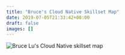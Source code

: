 ```yaml
---
title: "Bruce's Cloud Native Skillset Map"
date: 2019-07-05T21:33:42+08:00
draft: false
images: []
---
```


![Bruce Lu's Cloud Native skillset map](../../img/cloud-native-map.png "Bruce Lu's Cloud Native skillset map")

